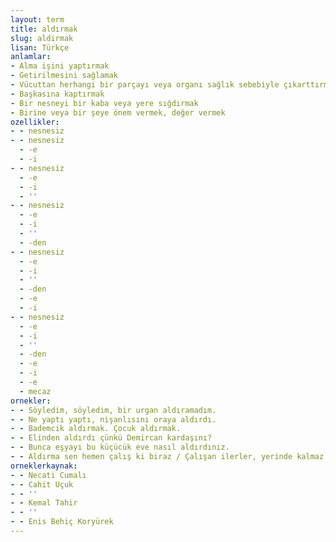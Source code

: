 ```yaml
---
layout: term
title: aldırmak
slug: aldirmak
lisan: Türkçe
anlamlar:
- Alma işini yaptırmak
- Getirilmesini sağlamak
- Vücuttan herhangi bir parçayı veya organı sağlık sebebiyle çıkarttırmak
- Başkasına kaptırmak
- Bir nesneyi bir kaba veya yere sığdırmak
- Birine veya bir şeye önem vermek, değer vermek
ozellikler:
- - nesnesiz
- - nesnesiz
  - -e
  - -i
- - nesnesiz
  - -e
  - -i
  - ''
- - nesnesiz
  - -e
  - -i
  - ''
  - -den
- - nesnesiz
  - -e
  - -i
  - ''
  - -den
  - -e
  - -i
- - nesnesiz
  - -e
  - -i
  - ''
  - -den
  - -e
  - -i
  - -e
  - mecaz
ornekler:
- - Söyledim, söyledim, bir urgan aldıramadım.
- - Ne yaptı yaptı, nişanlısını oraya aldırdı.
- - Bademcik aldırmak. Çocuk aldırmak.
- - Elinden aldırdı çünkü Demircan kardaşını?
- - Bunca eşyayı bu küçücük eve nasıl aldırdınız.
- - Aldırma sen hemen çalış ki biraz / Çalışan ilerler, yerinde kalmaz
orneklerkaynak:
- - Necati Cumalı
- - Cahit Uçuk
- - ''
- - Kemal Tahir
- - ''
- - Enis Behiç Koryürek
---
```


